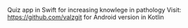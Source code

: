 Quiz app in Swift for increasing knowlege in pathology Visit: https://github.com/valzgit for Android version in Kotlin

